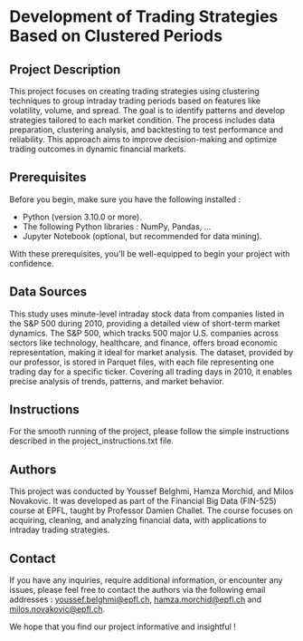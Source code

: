 # Development of Trading Strategies Based on Clustered Periods

## Project Description

This project focuses on creating trading strategies using clustering techniques to group intraday trading periods based on features like volatility, volume, and spread. The goal is to identify patterns and develop strategies tailored to each market condition. The process includes data preparation, clustering analysis, and backtesting to test performance and reliability. This approach aims to improve decision-making and optimize trading outcomes in dynamic financial markets.

## Prerequisites

Before you begin, make sure you have the following installed :
- Python (version 3.10.0 or more).
- The following Python libraries : NumPy, Pandas, ...
- Jupyter Notebook (optional, but recommended for data mining).

With these prerequisites, you'll be well-equipped to begin your project with confidence.

## Data Sources

This study uses minute-level intraday stock data from companies listed in the S&P 500 during 2010, providing a detailed view of short-term market dynamics. The S&P 500, which tracks 500 major U.S. companies across sectors like technology, healthcare, and finance, offers broad economic representation, making it ideal for market analysis. The dataset, provided by our professor, is stored in Parquet files, with each file representing one trading day for a specific ticker. Covering all trading days in 2010, it enables precise analysis of trends, patterns, and market behavior.

## Instructions

For the smooth running of the project, please follow the simple instructions described in the project_instructions.txt file.

## Authors

This project was conducted by Youssef Belghmi, Hamza Morchid, and Milos Novakovic. It was developed as part of the Financial Big Data (FIN-525) course at EPFL, taught by Professor Damien Challet. The course focuses on acquiring, cleaning, and analyzing financial data, with applications to intraday trading strategies.

## Contact
If you have any inquiries, require additional information, or encounter any issues, please feel free to contact the authors via the following email addresses : youssef.belghmi@epfl.ch, hamza.morchid@epfl.ch and milos.novakovic@epfl.ch.

We hope that you find our project informative and insightful !
